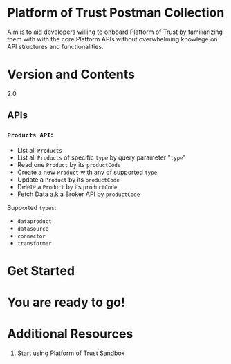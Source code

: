 # Platform of Trust Postman Collection
Aim is to aid developers willing to onboard Platform of Trust by familiarizing them with with the core Platform APIs without overwhelming knowlege on API structures and functionalities.

# Version and Contents
2.0

## APIs

### `Products API`:
- List all `Products`
- List all `Products` of specific `type` by query parameter "`type`"
- Read one `Product` by its `productCode`
- Create a new `Product` with any of supported `type`.
- Update a `Product` by its `productCode`
- Delete a `Product` by its `productCode`
- Fetch Data a.k.a Broker API by `productCode`

Supported `types`: 
- `dataproduct` 
- `datasource` 
- `connector` 
- `transformer`

# Get Started

# You are ready to go!

# Additional Resources

1. Start using Platform of Trust [Sandbox](https://world-sandbox.oftrust.net/api/login)